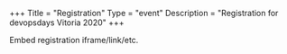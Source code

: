+++
Title = "Registration"
Type = "event"
Description = "Registration for devopsdays Vitoria 2020"
+++

<div style="width:100%; text-align:left;">

Embed registration iframe/link/etc.
</div></div>
</div>
